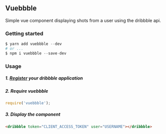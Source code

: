 ## Vuebbble
Simple vue component displaying shots from a user using the dribbble api.

### Getting started
```php
$ yarn add vuebbble --dev
# or ...
$ npm i vuebbble --save-dev
```

### Usage
##### 1. [Register](https://dribbble.com/account/applications/new) your dribbble application

##### 2. Require vuebbble
```js
require('vuebbble');
```

##### 3. Display the component
```html
<dribbble token="CLIENT_ACCESS_TOKEN" user="USERNAME"></dribbble>
```
